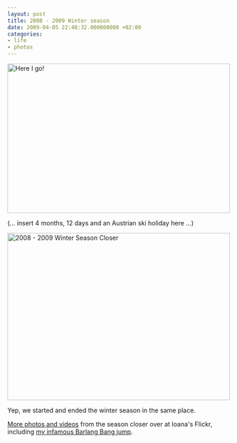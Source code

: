 ```yaml
---
layout: post
title: 2008 - 2009 Winter season
date: 2009-04-05 22:48:32.000000000 +02:00
categories:
- life
- photos
---
```

<a href="http://www.flickr.com/photos/janos/3054109892/" title="Here I go! by rev, on Flickr"><img src="http://farm4.static.flickr.com/3191/3054109892_9a035a9384.jpg" width="500" height="335" alt="Here I go!" /></a>

(... insert 4 months, 12 days and an Austrian ski holiday here ...)

<a href="http://www.flickr.com/photos/janos/3414908107/" title="2008 - 2009 Winter Season Closer by rev, on Flickr"><img src="http://farm4.static.flickr.com/3411/3414908107_85ae769302.jpg" width="500" height="375" alt="2008 - 2009 Winter Season Closer" /></a>

Yep, we started and ended the winter season in the same place.

<a href="http://www.flickr.com/photos/ioana/archives/date-taken/2009/04/05/">More photos and videos</a> from the season closer over at Ioana's Flickr, including <a href="http://www.flickr.com/photos/ioana/3414989585">my infamous Barlang Bang jump</a>.
